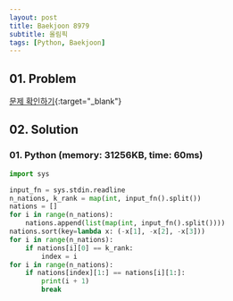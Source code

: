 ```yaml
---
layout: post
title: Baekjoon 8979
subtitle: 올림픽
tags: [Python, Baekjoon]
---
```


## 01. Problem

[문제 확인하기](https://www.acmicpc.net/problem/8979){:target="_blank"}

## 02. Solution

### 01. Python (memory: 31256KB, time: 60ms)

```Python
import sys

input_fn = sys.stdin.readline
n_nations, k_rank = map(int, input_fn().split())
nations = []
for i in range(n_nations):
    nations.append(list(map(int, input_fn().split())))
nations.sort(key=lambda x: (-x[1], -x[2], -x[3]))
for i in range(n_nations):
    if nations[i][0] == k_rank:
        index = i
for i in range(n_nations):
    if nations[index][1:] == nations[i][1:]:
        print(i + 1)
        break
```
